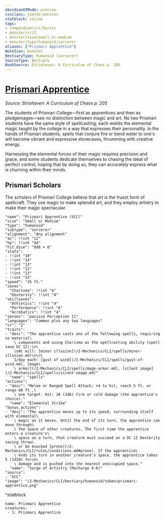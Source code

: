 ```yaml
---
obsidianUIMode: preview
cssclass: json5e-monster
statblock: inline
tags:
- compendium/src/5e/scc
- monster/cr/2
- monster/size/small-or-medium
- monster/type/humanoid/sorcerer
aliases: ["Prismari Apprentice"]
NoteIcon: monster
BestiaryType: humanoid (sorcerer)
SourceType: Bestiary
BookSource: Strixhaven: A Curriculum of Chaos p. 205
---
```

# [Prismari Apprentice](2-Mechanics/CLI/bestiary/humanoid/prismari-apprentice-scc.md)
*Source: Strixhaven: A Curriculum of Chaos p. 205*  

The students of Prismari College—first as apprentices and then as pledgemages—see no distinction between magic and art. No two Prismari students have the same style of spellcasting; each wields the elemental magic taught by the college in a way that expresses their personality. In the hands of Prismari students, spells that conjure fire or bend water to one's will become vibrant and expressive showcases, thrumming with creative energy.

Harnessing the elemental forces of their magic requires precision and grace, and some students dedicate themselves to chasing the ideal of perfect control, hoping that by doing so, they can accurately express what is churning within their minds.

## Prismari Scholars

The scholars of Prismari College believe that art is the truest form of spellcraft. They use magic to make splendid art, and they employ artistry to make their magic spectacular.

```statblock
"name": "Prismari Apprentice (SCC)"
"size": "Small or Medium"
"type": "humanoid"
"subtype": "sorcerer"
"alignment": "Any alignment"
"ac": !!int "12"
"hp": !!int "44"
"hit_dice": "8d8 + 8"
"stats":
- !!int "10"
- !!int "14"
- !!int "13"
- !!int "12"
- !!int "13"
- !!int "15"
"speed": "35 ft."
"saves":
  "Charisma": !!int "4"
  "Dexterity": !!int "4"
"skillsaves":
  "Athletics": !!int "4"
  "Performance": !!int "6"
  "Acrobatics": !!int "4"
"senses": "passive Perception 11"
"languages": "Common plus any two languages"
"cr": "2"
"traits":
- "desc": "The apprentice casts one of the following spells, requiring no material\
    \ components and using Charisma as the spellcasting ability (spell save DC 12):\n\
    \nAt will: [minor illusion](/2-Mechanics/CLI/spells/minor-illusion.md)\n\n\
    1/day each: [gust of wind](/2-Mechanics/CLI/spells/gust-of-wind.md), [mage\
    \ armor](/2-Mechanics/CLI/spells/mage-armor.md), [silent image](/2-Mechanics/CLI/spells/silent-image.md)"
  "name": "spells"
"actions":
- "desc": "Melee or Ranged Spell Attack: +4 to hit, reach 5 ft. or range 60 ft.,\
    \ one target. Hit: 10 (3d6) fire or cold damage (the apprentice's choice)."
  "name": "Elemental Strike"
"bonus_actions":
- "desc": "The apprentice moves up to its speed, surrounding itself with elemental\
    \ magic as it moves. Until the end of its turn, the apprentice can move through\
    \ the space of other creatures. The first time the apprentice enters a creature's\
    \ space on a turn, that creature must succeed on a DC 12 Dexterity saving throw\
    \ or be knocked [prone](/2-Mechanics/CLI/rules/conditions.md#prone). If the apprentice\
    \ ends its turn in another creature's space, the apprentice takes 5 (1d10) force\
    \ damage and is pushed into the nearest unoccupied space."
  "name": "Surge of Artistry (Recharge 4-6)"
"source":
- "SCC"
"image": "/2-Mechanics/CLI/bestiary/humanoid/token/prismari-apprentice.png"
```
^statblock

```encounter-table
name: Prismari Apprentice
creatures:
 - 1: Prismari Apprentice
```